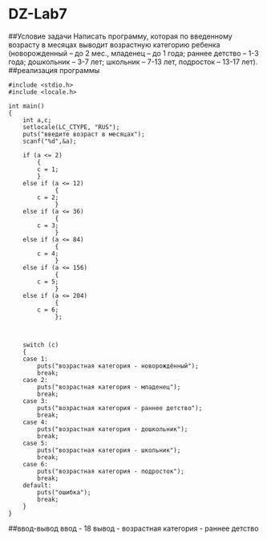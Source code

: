 # DZ-Lab7
##Условие задачи 
Написать программу, которая по введенному возрасту в месяцах выводит
возрастную категорию ребенка (новорожденный – до 2 мес., младенец – до 1
года; раннее детство – 1-3 года; дошкольник – 3-7 лет; школьник – 7-13 лет,
подросток – 13-17 лет).
##реализация программы
```
#include <stdio.h>
#include <locale.h>

int main()
{
	int a,c;
	setlocale(LC_CTYPE, "RUS");
	puts("введите возраст в месяцах");
	scanf("%d",&a);

    if (a <= 2) 
        {
        c = 1;
        }
    else if (a <= 12) 
             {
        c = 2;
             }
    else if (a <= 36) 
             {
        c = 3;
             }
    else if (a <= 84) 
             {
        c = 4;
             }
    else if (a <= 156) 
             { 
        c = 5;
             }
    else if (a <= 204) 
             {
        c = 6;
             };
	


	switch (c)
	{
    case 1:
        puts("возрастная категория - новорождённый");
        break;
    case 2:
        puts("возрастная категория - младенец");
        break;
    case 3:
        puts("возрастная категория - раннее детство");
        break;
    case 4:
        puts("возрастная категория - дошкольник");
        break;
    case 5:
        puts("возрастная категория - школьник");
        break;
    case 6:
        puts("возрастная категория - подросток");
        break;
    default:
        puts("ошибка");
        break;
	}
}
```
##ввод-вывод
ввод - 18
вывод - возрастная категория - раннее детство
